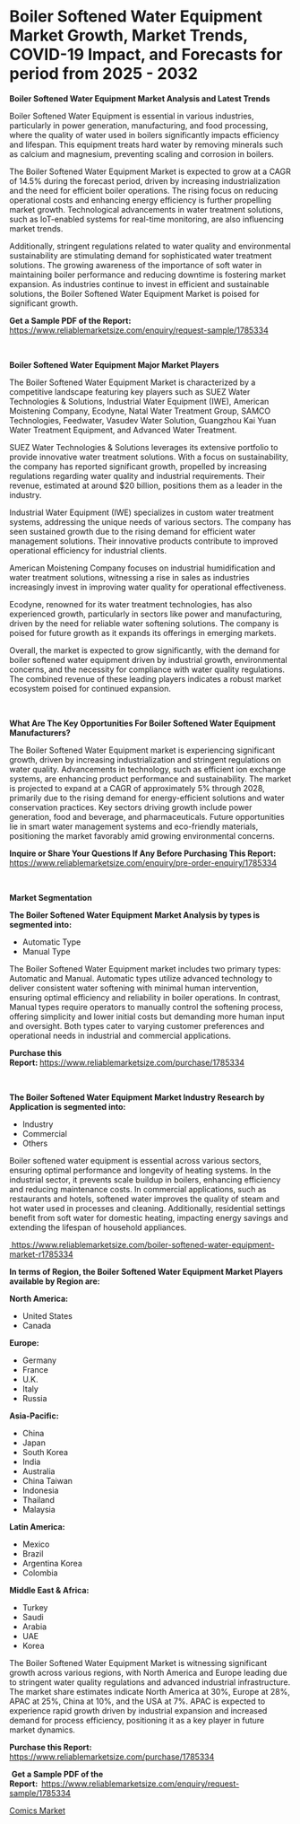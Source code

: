 <p><h1>Boiler Softened Water Equipment Market Growth, Market Trends, COVID-19 Impact, and Forecasts for period from 2025 - 2032</h1></p><p><strong>Boiler Softened Water Equipment Market Analysis and Latest Trends</strong></p>
<p><p>Boiler Softened Water Equipment is essential in various industries, particularly in power generation, manufacturing, and food processing, where the quality of water used in boilers significantly impacts efficiency and lifespan. This equipment treats hard water by removing minerals such as calcium and magnesium, preventing scaling and corrosion in boilers.</p><p>The Boiler Softened Water Equipment Market is expected to grow at a CAGR of 14.5% during the forecast period, driven by increasing industrialization and the need for efficient boiler operations. The rising focus on reducing operational costs and enhancing energy efficiency is further propelling market growth. Technological advancements in water treatment solutions, such as IoT-enabled systems for real-time monitoring, are also influencing market trends. </p><p>Additionally, stringent regulations related to water quality and environmental sustainability are stimulating demand for sophisticated water treatment solutions. The growing awareness of the importance of soft water in maintaining boiler performance and reducing downtime is fostering market expansion. As industries continue to invest in efficient and sustainable solutions, the Boiler Softened Water Equipment Market is poised for significant growth.</p></p>
<p><strong>Get a Sample PDF of the Report:&nbsp;</strong> <a href="https://www.reliablemarketsize.com/enquiry/request-sample/1785334?utm_campaign=3365&utm_medium=2&utm_source=Github&utm_content=ia&utm_term=25032025&utm_id=boiler-softened-water-equipment">https://www.reliablemarketsize.com/enquiry/request-sample/1785334</a></p>
<p>&nbsp;</p>
<p><strong>Boiler Softened Water Equipment Major Market Players</strong></p>
<p><p>The Boiler Softened Water Equipment Market is characterized by a competitive landscape featuring key players such as SUEZ Water Technologies & Solutions, Industrial Water Equipment (IWE), American Moistening Company, Ecodyne, Natal Water Treatment Group, SAMCO Technologies, Feedwater, Vasudev Water Solution, Guangzhou Kai Yuan Water Treatment Equipment, and Advanced Water Treatment. </p><p>SUEZ Water Technologies & Solutions leverages its extensive portfolio to provide innovative water treatment solutions. With a focus on sustainability, the company has reported significant growth, propelled by increasing regulations regarding water quality and industrial requirements. Their revenue, estimated at around $20 billion, positions them as a leader in the industry.</p><p>Industrial Water Equipment (IWE) specializes in custom water treatment systems, addressing the unique needs of various sectors. The company has seen sustained growth due to the rising demand for efficient water management solutions. Their innovative products contribute to improved operational efficiency for industrial clients.</p><p>American Moistening Company focuses on industrial humidification and water treatment solutions, witnessing a rise in sales as industries increasingly invest in improving water quality for operational effectiveness. </p><p>Ecodyne, renowned for its water treatment technologies, has also experienced growth, particularly in sectors like power and manufacturing, driven by the need for reliable water softening solutions. The company is poised for future growth as it expands its offerings in emerging markets.</p><p>Overall, the market is expected to grow significantly, with the demand for boiler softened water equipment driven by industrial growth, environmental concerns, and the necessity for compliance with water quality regulations. The combined revenue of these leading players indicates a robust market ecosystem poised for continued expansion.</p></p>
<p>&nbsp;</p>
<p><strong>What Are The Key Opportunities For Boiler Softened Water Equipment Manufacturers?</strong></p>
<p><p>The Boiler Softened Water Equipment market is experiencing significant growth, driven by increasing industrialization and stringent regulations on water quality. Advancements in technology, such as efficient ion exchange systems, are enhancing product performance and sustainability. The market is projected to expand at a CAGR of approximately 5% through 2028, primarily due to the rising demand for energy-efficient solutions and water conservation practices. Key sectors driving growth include power generation, food and beverage, and pharmaceuticals. Future opportunities lie in smart water management systems and eco-friendly materials, positioning the market favorably amid growing environmental concerns.</p></p>
<p><strong>Inquire or Share Your Questions If Any Before Purchasing This Report:</strong> <a href="https://www.reliablemarketsize.com/enquiry/pre-order-enquiry/1785334?utm_campaign=3365&utm_medium=2&utm_source=Github&utm_content=ia&utm_term=25032025&utm_id=boiler-softened-water-equipment">https://www.reliablemarketsize.com/enquiry/pre-order-enquiry/1785334</a></p>
<p>&nbsp;</p>
<p><strong>Market Segmentation</strong></p>
<p><strong>The Boiler Softened Water Equipment Market Analysis by types is segmented into:</strong></p>
<p><ul><li>Automatic Type</li><li>Manual Type</li></ul></p>
<p><p>The Boiler Softened Water Equipment market includes two primary types: Automatic and Manual. Automatic types utilize advanced technology to deliver consistent water softening with minimal human intervention, ensuring optimal efficiency and reliability in boiler operations. In contrast, Manual types require operators to manually control the softening process, offering simplicity and lower initial costs but demanding more human input and oversight. Both types cater to varying customer preferences and operational needs in industrial and commercial applications.</p></p>
<p><strong>Purchase this Report:&nbsp;</strong><a href="https://www.reliablemarketsize.com/purchase/1785334?utm_campaign=3365&utm_medium=2&utm_source=Github&utm_content=ia&utm_term=25032025&utm_id=boiler-softened-water-equipment">https://www.reliablemarketsize.com/purchase/1785334</a></p>
<p>&nbsp;</p>
<p><strong>The Boiler Softened Water Equipment Market Industry Research by Application is segmented into:</strong></p>
<p><ul><li>Industry</li><li>Commercial</li><li>Others</li></ul></p>
<p><p>Boiler softened water equipment is essential across various sectors, ensuring optimal performance and longevity of heating systems. In the industrial sector, it prevents scale buildup in boilers, enhancing efficiency and reducing maintenance costs. In commercial applications, such as restaurants and hotels, softened water improves the quality of steam and hot water used in processes and cleaning. Additionally, residential settings benefit from soft water for domestic heating, impacting energy savings and extending the lifespan of household appliances.</p></p>
<p><a href="https://www.reliablemarketsize.com/boiler-softened-water-equipment-market-r1785334?utm_campaign=3365&utm_medium=2&utm_source=Github&utm_content=ia&utm_term=25032025&utm_id=boiler-softened-water-equipment">&nbsp;https://www.reliablemarketsize.com/boiler-softened-water-equipment-market-r1785334</a></p>
<p><strong>In terms of Region, the Boiler Softened Water Equipment Market Players available by Region are:</strong></p>
<p>
    <p> <strong> North America: </strong>
        <ul>
            <li>United States</li>
            <li>Canada</li>
        </ul>
        </p> 
    <p> <strong> Europe: </strong>
        <ul>
            <li>Germany</li>
            <li>France</li>
            <li>U.K.</li>
            <li>Italy</li>
            <li>Russia</li>
        </ul>
        </p> 
    <p> <strong> Asia-Pacific: </strong>
        <ul>
            <li>China</li>
            <li>Japan</li>
            <li>South Korea</li>
            <li>India</li>
            <li>Australia</li>
            <li>China Taiwan</li>
            <li>Indonesia</li>
            <li>Thailand</li>
            <li>Malaysia</li>
        </ul>
        </p> 
    <p> <strong> Latin America: </strong>
        <ul>
            <li>Mexico</li>
            <li>Brazil</li>
            <li>Argentina Korea</li>
            <li>Colombia</li>
        </ul>
        </p> 
    <p> <strong> Middle East & Africa: </strong>
        <ul>
            <li>Turkey</li>
            <li>Saudi</li>
            <li>Arabia</li>
            <li>UAE</li>
            <li>Korea</li>
        </ul>
    </p>
    </p>
<p><p>The Boiler Softened Water Equipment Market is witnessing significant growth across various regions, with North America and Europe leading due to stringent water quality regulations and advanced industrial infrastructure. The market share estimates indicate North America at 30%, Europe at 28%, APAC at 25%, China at 10%, and the USA at 7%. APAC is expected to experience rapid growth driven by industrial expansion and increased demand for process efficiency, positioning it as a key player in future market dynamics.</p></p>
<p><strong>Purchase this Report: </strong><a href="https://www.reliablemarketsize.com/purchase/1785334?utm_campaign=3365&utm_medium=2&utm_source=Github&utm_content=ia&utm_term=25032025&utm_id=boiler-softened-water-equipment">https://www.reliablemarketsize.com/purchase/1785334</a></p>
<p>&nbsp;<strong>Get a Sample PDF of the Report:&nbsp;&nbsp;</strong><a href="https://www.reliablemarketsize.com/enquiry/request-sample/1785334?utm_campaign=3365&utm_medium=2&utm_source=Github&utm_content=ia&utm_term=25032025&utm_id=boiler-softened-water-equipment">https://www.reliablemarketsize.com/enquiry/request-sample/1785334</a></p>
<p><strong></strong></p>
<p><p><a href="https://github.com/wyettillesr4/Market-Research-Report-List-1/blob/main/comics-market.md?utm_campaign=3365&utm_medium=2&utm_source=Github&utm_content=ia&utm_term=25032025&utm_id=boiler-softened-water-equipment">Comics Market</a></p></p>